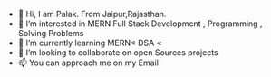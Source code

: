 - 👋 Hi, I am Palak. From Jaipur,Rajasthan.
- 👀 I’m interested in MERN Full Stack Development , Programming , Solving Problems 
- 🌱 I’m currently learning MERN< DSA < 
- 💞️ I’m looking to collaborate on open Sources projects
- 📫 You can approach me on my Email 

<!---
Palak2702/Palak2702 is a ✨ special ✨ repository because its `README.md` (this file) appears on your GitHub profile.
You can click the Preview link to take a look at your changes.
--->
